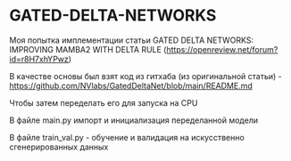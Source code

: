 # GATED-DELTA-NETWORKS
Моя попытка имплементации статьи GATED DELTA NETWORKS: IMPROVING MAMBA2 WITH DELTA RULE (https://openreview.net/forum?id=r8H7xhYPwz)

В качестве основы был взят код из гитхаба (из оригинальной статьи) - https://github.com/NVlabs/GatedDeltaNet/blob/main/README.md

Чтобы затем переделать его для запуска на CPU 

В файле main.py импорт и инициализация переделанной модели 

В файле train_val.py - обучение и валидация на искусственно сгенерированных данных
